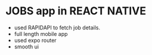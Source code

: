 # JOBS app in REACT NATIVE

- used RAPIDAPI to fetch job details.
- full length mobile app
- used expo router
- smooth ui 
